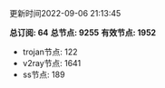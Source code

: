 更新时间2022-09-06 21:13:45

**总订阅: 64**
**总节点: 9255**
**有效节点: 1952**
- trojan节点: 122
- v2ray节点: 1641
- ss节点: 189
